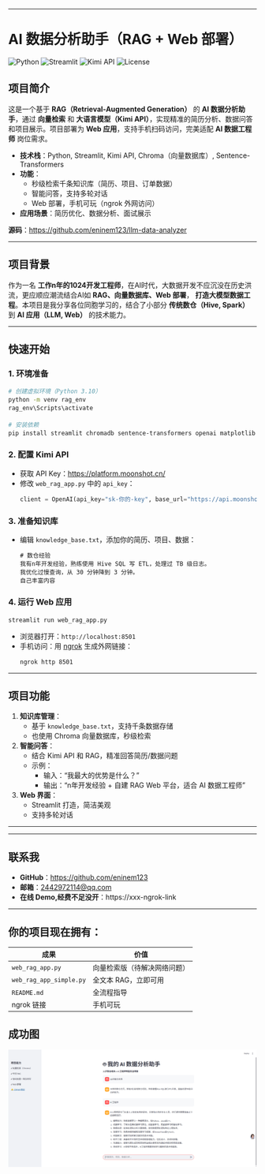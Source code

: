
---


# AI 数据分析助手（RAG + Web 部署）

![Python](https://img.shields.io/badge/Python-3.10-blue) ![Streamlit](https://img.shields.io/badge/Streamlit-1.51.0-red) ![Kimi API](https://img.shields.io/badge/Kimi_API-Moonshot-brightgreen) ![License](https://img.shields.io/badge/License-MIT-green)

## 项目简介

这是一个基于 **RAG（Retrieval-Augmented Generation）** 的 **AI 数据分析助手**，通过 **向量检索** 和 **大语言模型（Kimi API）**，实现精准的简历分析、数据问答和项目展示。项目部署为 **Web 应用**，支持手机扫码访问，完美适配 **AI 数据工程师** 岗位需求。

- **技术栈**：Python, Streamlit, Kimi API, Chroma（向量数据库）, Sentence-Transformers
- **功能**：
  - 秒级检索千条知识库（简历、项目、订单数据）
  - 智能问答，支持多轮对话
  - Web 部署，手机可玩（ngrok 外网访问）
- **应用场景**：简历优化、数据分析、面试展示


**源码**：https://github.com/eninem123/llm-data-analyzer

---

## 项目背景

作为一名 **工作n年的1024开发工程师**，在AI时代，大数据开发不应沉没在历史洪流，更应顺应潮流结合AI如 **RAG、向量数据库、Web 部署**， **打造大模型数据工程**。本项目是我分享各位同胞学习的，结合了小部分 **传统数仓（Hive, Spark）** 到 **AI 应用（LLM, Web）** 的技术能力。

---

## 快速开始

### 1. 环境准备

```bash
# 创建虚拟环境（Python 3.10）
python -m venv rag_env
rag_env\Scripts\activate

# 安装依赖
pip install streamlit chromadb sentence-transformers openai matplotlib pandas
```

### 2. 配置 Kimi API

- 获取 API Key：https://platform.moonshot.cn/
- 修改 `web_rag_app.py` 中的 `api_key`：
  ```python
  client = OpenAI(api_key="sk-你的-key", base_url="https://api.moonshot.cn/v1")
  ```

### 3. 准备知识库

- 编辑 `knowledge_base.txt`，添加你的简历、项目、数据：
  ```txt
  # 数仓经验
  我有n年开发经验，熟练使用 Hive SQL 写 ETL，处理过 TB 级日志。
  我优化过慢查询，从 30 分钟降到 3 分钟。
  自己丰富内容
  ```

### 4. 运行 Web 应用

```bash
streamlit run web_rag_app.py
```

- 浏览器打开：`http://localhost:8501`
- 手机访问：用 [ngrok](https://ngrok.com/download) 生成外网链接：
  ```bash
  ngrok http 8501
  ```

---

## 项目功能

1. **知识库管理**：
   - 基于 `knowledge_base.txt`，支持千条数据存储
   - 也使用 Chroma 向量数据库，秒级检索
2. **智能问答**：
   - 结合 Kimi API 和 RAG，精准回答简历/数据问题
   - 示例：
     - 输入：“我最大的优势是什么？”
     - 输出：“n年开发经验 + 自建 RAG Web 平台，适合 AI 数据工程师”
3. **Web 界面**：
   - Streamlit 打造，简洁美观
   - 支持多轮对话

---



---

## 联系我

- **GitHub**：https://github.com/eninem123
- **邮箱**：2442972114@qq.com
- **在线 Demo,经费不足没开**：https://xxx-ngrok-link


---


## 你的项目现在拥有：

| 成果 | 价值             |
|------|----------------|
| `web_rag_app.py` | 向量检索版（待解决网络问题） |
| `web_rag_app_simple.py` | 全文本 RAG，立即可用   |
| `README.md` | 全流程指导          |
| ngrok 链接 | 手机可玩           |






## 成功图



![](chatai.png)
